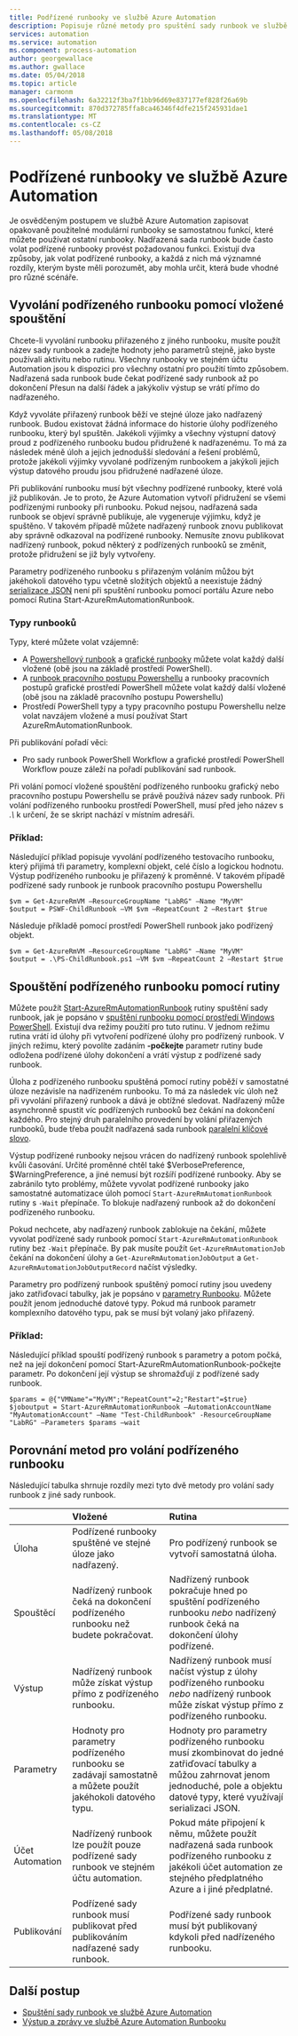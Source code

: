 ```yaml
---
title: Podřízené runbooky ve službě Azure Automation
description: Popisuje různé metody pro spuštění sady runbook ve službě Azure Automation z jiného runbooku a sdílení informací mezi nimi.
services: automation
ms.service: automation
ms.component: process-automation
author: georgewallace
ms.author: gwallace
ms.date: 05/04/2018
ms.topic: article
manager: carmonm
ms.openlocfilehash: 6a32212f3ba7f1bb96d69e837177ef828f26a69b
ms.sourcegitcommit: 870d372785ffa8ca46346f4dfe215f245931dae1
ms.translationtype: MT
ms.contentlocale: cs-CZ
ms.lasthandoff: 05/08/2018
---
```

# <a name="child-runbooks-in-azure-automation"></a>Podřízené runbooky ve službě Azure Automation

Je osvědčeným postupem ve službě Azure Automation zapisovat opakovaně použitelné modulární runbooky se samostatnou funkcí, které můžete používat ostatní runbooky. Nadřazená sada runbook bude často volat podřízené runbooky provést požadovanou funkci. Existují dva způsoby, jak volat podřízené runbooky, a každá z nich má významné rozdíly, kterým byste měli porozumět, aby mohla určit, která bude vhodné pro různé scénáře.

## <a name="invoking-a-child-runbook-using-inline-execution"></a>Vyvolání podřízeného runbooku pomocí vložené spouštění

Chcete-li vyvolání runbooku přiřazeného z jiného runbooku, musíte použít název sady runbook a zadejte hodnoty jeho parametrů stejně, jako byste používali aktivitu nebo rutinu.  Všechny runbooky ve stejném účtu Automation jsou k dispozici pro všechny ostatní pro použití tímto způsobem. Nadřazená sada runbook bude čekat podřízené sady runbook až po dokončení Přesun na další řádek a jakýkoliv výstup se vrátí přímo do nadřazeného.

Když vyvoláte přiřazený runbook běží ve stejné úloze jako nadřazený runbook. Budou existovat žádná informace do historie úlohy podřízeného runbooku, který byl spuštěn. Jakékoli výjimky a všechny výstupní datový proud z podřízeného runbooku budou přidružené k nadřazenému. To má za následek méně úloh a jejich jednodušší sledování a řešení problémů, protože jakékoli výjimky vyvolané podřízeným runbookem a jakýkoli jejich výstup datového proudu jsou přidružené nadřazené úloze.

Při publikování runbooku musí být všechny podřízené runbooky, které volá již publikován. Je to proto, že Azure Automation vytvoří přidružení se všemi podřízenými runbooky při runbooku. Pokud nejsou, nadřazená sada runbook se objeví správně publikuje, ale vygeneruje výjimku, když je spuštěno. V takovém případě můžete nadřazený runbook znovu publikovat aby správně odkazoval na podřízené runbooky. Nemusíte znovu publikovat nadřízený runbook, pokud některý z podřízených runbooků se změnit, protože přidružení se již byly vytvořeny.

Parametry podřízeného runbooku s přiřazeným voláním můžou být jakéhokoli datového typu včetně složitých objektů a neexistuje žádný [serializace JSON](automation-starting-a-runbook.md#runbook-parameters) není při spuštění runbooku pomocí portálu Azure nebo pomocí Rutina Start-AzureRmAutomationRunbook.

### <a name="runbook-types"></a>Typy runbooků

Typy, které můžete volat vzájemně:

* A [Powershellový runbook](automation-runbook-types.md#powershell-runbooks) a [grafické runbooky](automation-runbook-types.md#graphical-runbooks) můžete volat každý další vložené (obě jsou na základě prostředí PowerShell).
* A [runbook pracovního postupu Powershellu](automation-runbook-types.md#powershell-workflow-runbooks) a runbooky pracovních postupů grafické prostředí PowerShell můžete volat každý další vložené (obě jsou na základě pracovního postupu Powershellu)
* Prostředí PowerShell typy a typy pracovního postupu Powershellu nelze volat navzájem vložené a musí používat Start AzureRmAutomationRunbook.

Při publikování pořadí věci:

* Pro sady runbook PowerShell Workflow a grafické prostředí PowerShell Workflow pouze záleží na pořadí publikování sad runbook.

Při volání pomocí vložené spouštění podřízeného runbooku grafický nebo pracovního postupu Powershellu se právě používá název sady runbook.  Při volání podřízeného runbooku prostředí PowerShell, musí před jeho název s *.\\* k určení, že se skript nachází v místním adresáři. 

### <a name="example"></a>Příklad:

Následující příklad popisuje vyvolání podřízeného testovacího runbooku, který přijímá tři parametry, komplexní objekt, celé číslo a logickou hodnotu. Výstup podřízeného runbooku je přiřazený k proměnné.  V takovém případě podřízené sady runbook je runbook pracovního postupu Powershellu

```azurepowershell-interactive
$vm = Get-AzureRmVM –ResourceGroupName "LabRG" –Name "MyVM"
$output = PSWF-ChildRunbook –VM $vm –RepeatCount 2 –Restart $true
```

Následuje příkladě pomocí prostředí PowerShell runbook jako podřízený objekt.

```azurepowershell-interactive
$vm = Get-AzureRmVM –ResourceGroupName "LabRG" –Name "MyVM"
$output = .\PS-ChildRunbook.ps1 –VM $vm –RepeatCount 2 –Restart $true
```

## <a name="starting-a-child-runbook-using-cmdlet"></a>Spouštění podřízeného runbooku pomocí rutiny

Můžete použít [Start-AzureRmAutomationRunbook](https://msdn.microsoft.com/library/mt603661.aspx) rutiny spuštění sady runbook, jak je popsáno v [spuštění runbooku pomocí prostředí Windows PowerShell](automation-starting-a-runbook.md#starting-a-runbook-with-windows-powershell). Existují dva režimy použití pro tuto rutinu.  V jednom režimu rutina vrátí id úlohy při vytvoření podřízené úlohy pro podřízený runbook.  V jiných režimu, který povolíte zadáním **-počkejte** parametr rutiny bude odložena podřízené úlohy dokončení a vrátí výstup z podřízené sady runbook.

Úloha z podřízeného runbooku spuštěná pomocí rutiny poběží v samostatné úloze nezávisle na nadřízeném runbooku. To má za následek víc úloh než při vyvolání přiřazený runbook a dává je obtížné sledovat. Nadřazený může asynchronně spustit víc podřízených runbooků bez čekání na dokončení každého. Pro stejný druh paralelního provedení by volání přiřazených runbooků, bude třeba použít nadřazená sada runbook [paralelní klíčové slovo](automation-powershell-workflow.md#parallel-processing).

Výstup podřízené runbooky nejsou vrácen do nadřízený runbook spolehlivě kvůli časování. Určité proměnné chtěl také $VerbosePreference, $WarningPreference, a jiné nemusí být rozšíří podřízené runbooky. Aby se zabránilo tyto problémy, můžete vyvolat podřízené runbooky jako samostatné automatizace úloh pomocí `Start-AzureRmAutomationRunbook` rutiny s `-Wait` přepínače. To blokuje nadřazený runbook až do dokončení podřízeného runbooku.

Pokud nechcete, aby nadřazený runbook zablokuje na čekání, můžete vyvolat podřízené sady runbook pomocí `Start-AzureRmAutomationRunbook` rutiny bez `-Wait` přepínače. By pak musíte použít `Get-AzureRmAutomationJob` čekání na dokončení úlohy a `Get-AzureRmAutomationJobOutput` a `Get-AzureRmAutomationJobOutputRecord` načíst výsledky.

Parametry pro podřízený runbook spuštěný pomocí rutiny jsou uvedeny jako zatřiďovací tabulky, jak je popsáno v [parametry Runbooku](automation-starting-a-runbook.md#runbook-parameters). Můžete použít jenom jednoduché datové typy. Pokud má runbook parametr komplexního datového typu, pak se musí být volaný jako přiřazený.

### <a name="example"></a>Příklad:

Následující příklad spouští podřízený runbook s parametry a potom počká, než na její dokončení pomocí Start-AzureRmAutomationRunbook-počkejte parametr. Po dokončení její výstup se shromažďují z podřízené sady runbook.

```azurepowershell-interactive
$params = @{"VMName"="MyVM";"RepeatCount"=2;"Restart"=$true}
$joboutput = Start-AzureRmAutomationRunbook –AutomationAccountName "MyAutomationAccount" –Name "Test-ChildRunbook" -ResourceGroupName "LabRG" –Parameters $params –wait
```

## <a name="comparison-of-methods-for-calling-a-child-runbook"></a>Porovnání metod pro volání podřízeného runbooku
Následující tabulka shrnuje rozdíly mezi tyto dvě metody pro volání sady runbook z jiné sady runbook.

|  | Vložené | Rutina |
|:--- |:--- |:--- |
| Úloha |Podřízené runbooky spuštěné ve stejné úloze jako nadřazený. |Pro podřízený runbook se vytvoří samostatná úloha. |
| Spouštěcí |Nadřízený runbook čeká na dokončení podřízeného runbooku než budete pokračovat. |Nadřízený runbook pokračuje hned po spuštění podřízeného runbooku *nebo* nadřízený runbook čeká na dokončení úlohy podřízené. |
| Výstup |Nadřízený runbook může získat výstup přímo z podřízeného runbooku. |Nadřízený runbook musí načíst výstup z úlohy podřízeného runbooku *nebo* nadřízený runbook může získat výstup přímo z podřízeného runbooku. |
| Parametry |Hodnoty pro parametry podřízeného runbooku se zadávají samostatně a můžete použít jakéhokoli datového typu. |Hodnoty pro parametry podřízeného runbooku musí zkombinovat do jedné zatřiďovací tabulky a můžou zahrnovat jenom jednoduché, pole a objektu datové typy, které využívají serializaci JSON. |
| Účet Automation |Nadřízený runbook lze použít pouze podřízené sady runbook ve stejném účtu automation. |Pokud máte připojení k němu, můžete použít nadřazená sada runbook podřízeného runbooku z jakékoli účet automation ze stejného předplatného Azure a i jiné předplatné. |
| Publikování |Podřízené sady runbook musí publikovat před publikováním nadřazené sady runbook. |Podřízené sady runbook musí být publikovaný kdykoli před nadřízeného runbooku. |

## <a name="next-steps"></a>Další postup

* [Spuštění sady runbook ve službě Azure Automation](automation-starting-a-runbook.md)
* [Výstup a zprávy ve službě Azure Automation Runbooku](automation-runbook-output-and-messages.md)
